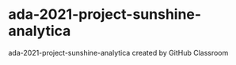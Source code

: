 # ada-2021-project-sunshine-analytica
ada-2021-project-sunshine-analytica created by GitHub Classroom
